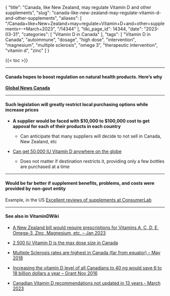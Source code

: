 {
    "title": "Canada, like New Zealand, may regulate Vitamin D and other supplements",
    "slug": "canada-like-new-zealand-may-regulate-vitamin-d-and-other-supplements",
    "aliases": [
        "/Canada+like+New+Zealand+may+regulate+Vitamin+D+and+other+supplements+-+March+2023",
        "/14344"
    ],
    "tiki_page_id": 14344,
    "date": "2023-03-31",
    "categories": [
        "Vitamin D in Canada"
    ],
    "tags": [
        "Vitamin D in Canada",
        "autoimmune",
        "dosage",
        "high dose",
        "intervention",
        "magnesium",
        "multiple sclerosis",
        "omega 3",
        "therapeutic intervention",
        "vitamin d",
        "zinc"
    ]
}


{{< toc >}} 

---

#### Canada hopes to boost regulation on natural health products. Here’s why

 **[Global News Canada](https://globalnews.ca/news/9589577/budget-2023-natural-health-products-canada-regulation/)** 

---

#### Such legislation will greatly restrict local purchasing options while increase prices

*  **A supplier would be faced with $10,000 to $100,000 cost to get appoval for each of their products in each country** 

   * Can anticipate that many suppliers will decide to not sell in Canada, New Zealand, etc

* [Can get 50,000 IU Vitamin D anywhere on the globe](/posts/can-get-50000-iu-vitamin-d-anywhere-on-the-globe) 

   * Does not matter if destination restricts it, providing only a few bottles are purchased at a time

---

#### Would be far better if supplement benefits, problems, and costs were provided by non-govt entity

Example, in the US [Excellent reviews of supplements at ConsumerLab](/posts/excellent-reviews-of-supplements-at-consumerlab)

---

#### See also in VitaminDWiki

* [A New Zealand bill would require prescriptions for Vitamins A, C, D, E, Omega-3, Zinc, Magnesium, etc. – Jan 2023](/posts/a-new-zealand-bill-would-require-prescriptions-for-vitamins-a-c-d-e-omega-3-zinc-magnesium-etc)

* [2,500 IU Vitamin D is the max dose size in Canada](/posts/2500-iu-vitamin-d-is-the-max-dose-size-in-canada)

* [Multiple Sclerosis rates are highest in Canada (far from equator) – May 2018](/posts/multiple-sclerosis-rates-are-highest-in-canada-far-from-equator)

* [Increasing the vitamin D level of all Canadians to 40 ng would save 6 to 18 billion dollars a year – Grant Nov 2016](/posts/increasing-the-vitamin-d-level-of-all-canadians-to-40-ng-would-save-6-to-18-bill-rs-a-year-grant)

* [Canadian Vitamin D recommendations not updated in 13 years - March 2023](/posts/canadian-vitamin-d-recommendations-not-updated-in-13-years)

<!-- ~tc~ (alias(Nanada, like New Zealand is considering regulating Vitamin D and other supplements - March 2023)) ~/tc~ -->